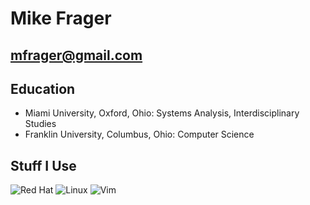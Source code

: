 Mike Frager
===========

mfrager@gmail.com
-------------------

Education
---------
- Miami University, Oxford, Ohio: Systems Analysis, Interdisciplinary Studies
- Franklin University, Columbus, Ohio: Computer Science

Stuff I Use
-----------
![Red Hat](https://img.shields.io/badge/Red%20Hat-EE0000?style=for-the-badge&logo=redhat&logoColor=white) ![Linux](https://img.shields.io/badge/Linux-FCC624?style=for-the-badge&logo=linux&logoColor=black) ![Vim](https://img.shields.io/badge/VIM-%2311AB00.svg?style=for-the-badge&logo=vim&logoColor=white)
